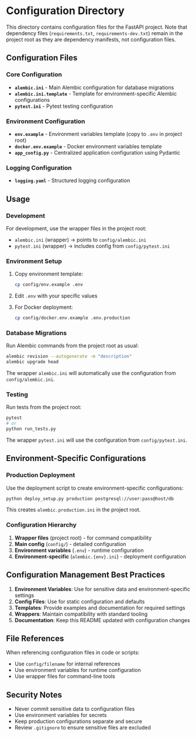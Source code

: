 # Configuration Directory

This directory contains configuration files for the FastAPI project. Note that dependency files (`requirements.txt`, `requirements-dev.txt`) remain in the project root as they are dependency manifests, not configuration files.

## Configuration Files

### Core Configuration

- **`alembic.ini`** - Main Alembic configuration for database migrations
- **`alembic.ini.template`** - Template for environment-specific Alembic configurations
- **`pytest.ini`** - Pytest testing configuration

### Environment Configuration

- **`env.example`** - Environment variables template (copy to `.env` in project root)
- **`docker.env.example`** - Docker environment variables template
- **`app_config.py`** - Centralized application configuration using Pydantic

### Logging Configuration

- **`logging.yaml`** - Structured logging configuration

## Usage

### Development

For development, use the wrapper files in the project root:
- `alembic.ini` (wrapper) → points to `config/alembic.ini`
- `pytest.ini` (wrapper) → includes config from `config/pytest.ini`

### Environment Setup

1. Copy environment template:
   ```bash
   cp config/env.example .env
   ```

2. Edit `.env` with your specific values

3. For Docker deployment:
   ```bash
   cp config/docker.env.example .env.production
   ```

### Database Migrations

Run Alembic commands from the project root as usual:
```bash
alembic revision --autogenerate -m "description"
alembic upgrade head
```

The wrapper `alembic.ini` will automatically use the configuration from `config/alembic.ini`.

### Testing

Run tests from the project root:
```bash
pytest
# or
python run_tests.py
```

The wrapper `pytest.ini` will use the configuration from `config/pytest.ini`.

## Environment-Specific Configurations

### Production Deployment

Use the deployment script to create environment-specific configurations:
```bash
python deploy_setup.py production postgresql://user:pass@host/db
```

This creates `alembic.production.ini` in the project root.

### Configuration Hierarchy

1. **Wrapper files** (project root) - for command compatibility
2. **Main config** (`config/`) - detailed configuration
3. **Environment variables** (`.env`) - runtime configuration
4. **Environment-specific** (`alembic.{env}.ini`) - deployment configuration

## Configuration Management Best Practices

1. **Environment Variables**: Use for sensitive data and environment-specific settings
2. **Config Files**: Use for static configuration and defaults
3. **Templates**: Provide examples and documentation for required settings
4. **Wrappers**: Maintain compatibility with standard tooling
5. **Documentation**: Keep this README updated with configuration changes

## File References

When referencing configuration files in code or scripts:
- Use `config/filename` for internal references
- Use environment variables for runtime configuration
- Use wrapper files for command-line tools

## Security Notes

- Never commit sensitive data to configuration files
- Use environment variables for secrets
- Keep production configurations separate and secure
- Review `.gitignore` to ensure sensitive files are excluded 